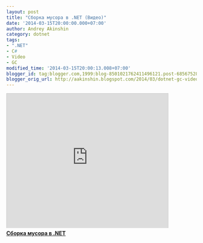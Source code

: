 ```yaml
---
layout: post
title: "Сборка мусора в .NET (Видео)"
date: '2014-03-15T20:00:00.000+07:00'
author: Andrey Akinshin
category: dotnet
tags:
- ".NET"
- C#
- Video
- GC
modified_time: '2014-03-15T20:00:13.008+07:00'
blogger_id: tag:blogger.com,1999:blog-8501021762411496121.post-6856752813943138064
blogger_orig_url: http://aakinshin.blogspot.com/2014/03/dotnet-gc-video.html
---
```


<iframe src="http://www.slideshare.net/slideshow/embed_code/32344686" width="427" height="356" frameborder="0" marginwidth="0" marginheight="0" scrolling="no" style="border:1px solid #CCC; border-width:1px 1px 0; margin-bottom:5px; max-width: 100%;" allowfullscreen></iframe>
<div style="margin-bottom:5px"> <strong><a href="https://www.slideshare.net/AndreyAkinshin/net-32344686" title="Сборка мусора в .NET" target="_blank">Сборка мусора в .NET</a></strong>
</div>
